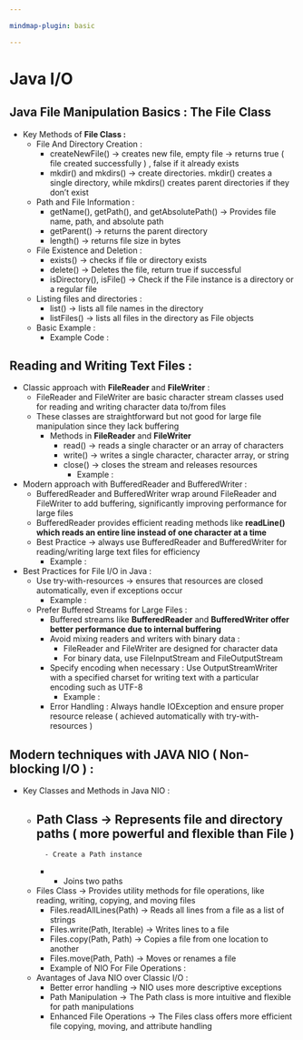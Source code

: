 ```yaml
---

mindmap-plugin: basic

---
```


# Java I/O

## Java File Manipulation Basics : The **File** Class
- Key Methods of **File Class :**
    - File And Directory Creation :
        - createNewFile() → creates new file, empty file → returns true ( file created successfully ) , false if it already exists
        - mkdir() and mkdirs() → create directories. mkdir() creates a single directory, while mkdirs() creates parent directories if they don’t exist
    - Path and File Information :
        - getName(), getPath(), and getAbsolutePath() → Provides file name, path, and absolute path
        - getParent() → returns the parent directory
        - length() → returns file size in bytes
    - File Existence and Deletion :
        - exists() → checks if file or directory exists
        - delete() → Deletes the file, return true if successful
        - isDirectory(), isFile() → Check if the File instance is a directory or a regular file
    - Listing files and directories :
        - list() → lists all file names in the directory
        - listFiles() → lists all files in the directory as File objects
    - Basic Example :
        - Example Code :

## Reading and Writing Text Files :
- Classic approach with **FileReader** and **FileWriter** :
    - FileReader and FileWriter are basic character stream classes used for reading and writing character data to/from files
    - These classes are straightforward but not good for large file manipulation since they lack buffering
        - Methods in **FileReader** and **FileWriter**
            - read() → reads a single character or an array of characters
            - write() → writes a single character, character array, or string
            - close() → closes the stream and releases resources
                - Example :
- Modern approach with BufferedReader and BufferedWriter :
    - BufferedReader and BufferedWriter wrap around FileReader and FileWriter to add buffering, significantly improving performance for large files
    - BufferedReader provides efficient reading methods like **readLine() which reads an entire line instead of one character at a time**
    - Best Practice → always use BufferedReader and BufferedWriter for reading/writing large text files for efficiency
        - Example :
- Best Practices for File I/O in Java :
    - Use try-with-resources → ensures that resources are closed automatically, even if exceptions occur
        - Example :
    - Prefer Buffered Streams for Large Files :
        - Buffered streams like **BufferedReader** and **BufferedWriter offer better performance due to internal buffering**
        - Avoid mixing readers and writers with binary data :
            - FileReader and FileWriter are designed for character data
            - For binary data, use FileInputStream and FileOutputStream
        - Specify encoding when necessary : Use OutputStreamWriter with a specified charset for writing text with a particular encoding such as UTF-8
            - Example :
        - Error Handling : Always handle IOException and ensure proper resource release ( achieved automatically with try-with-resources )

## Modern techniques with JAVA NIO ( Non-blocking I/O ) :
- Key Classes and Methods in Java NIO :
    - Path Class → Represents file and directory paths ( more powerful and flexible than **File** )
        -
            - Create a Path instance
        -
            - Joins two paths
    - Files Class → Provides utility methods for file operations, like reading, writing, copying, and moving files
        - Files.readAllLines(Path) → Reads all lines from a file as a list of strings
        - Files.write(Path, Iterable) → Writes lines to a file
        - Files.copy(Path, Path) → Copies a file from one location to another
        - Files.move(Path, Path) → Moves or renames a file
        - Example of NIO For File Operations :
    - Avantages of Java NIO over Classic I/O :
        - Better error handling → NIO uses more descriptive exceptions
        - Path Manipulation → The Path class is more intuitive and flexible for path manipulations
        - Enhanced File Operations → The Files class offers more efficient file copying, moving, and attribute handling